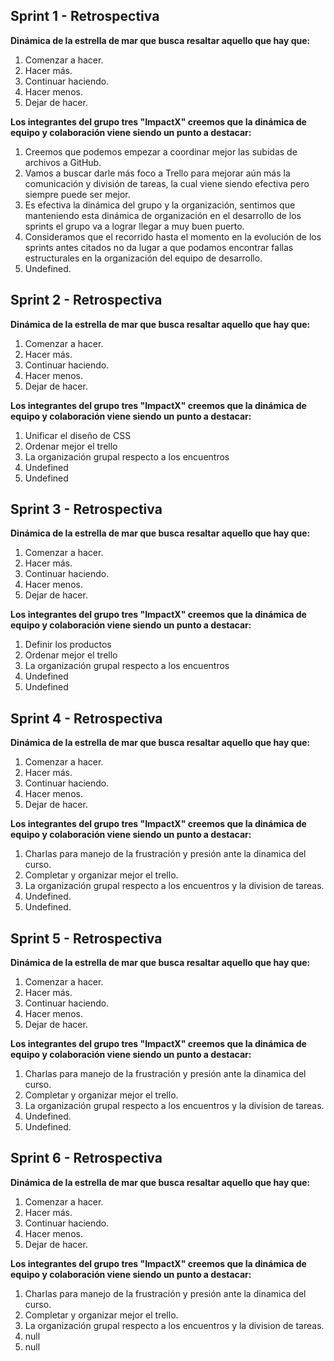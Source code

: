 ## Sprint 1 - Retrospectiva

**Dinámica de la estrella de mar que busca resaltar aquello que hay que:**

1. Comenzar a hacer.
2. Hacer más.
3. Continuar haciendo.
4. Hacer menos.
5. Dejar de hacer.

**Los integrantes del grupo tres "ImpactX" creemos que la dinámica de equipo y colaboración viene siendo un punto a destacar:**

1. Creemos que podemos empezar a coordinar mejor las subidas de archivos a GitHub.
2. Vamos a buscar darle más foco a Trello para mejorar aún más la comunicación y división de tareas, la cual viene siendo efectiva pero siempre puede ser mejor.
3. Es efectiva la dinámica del grupo y la organización, sentimos que manteniendo esta dinámica de organización en el desarrollo de los sprints el grupo va a lograr llegar a muy buen puerto.
4. Consideramos que el recorrido hasta el momento en la evolución de los sprints antes citados no da lugar a que podamos encontrar fallas estructurales en la organización del equipo de desarrollo.
5. Undefined.

## Sprint 2 - Retrospectiva

**Dinámica de la estrella de mar que busca resaltar aquello que hay que:**

1. Comenzar a hacer.
2. Hacer más.
3. Continuar haciendo.
4. Hacer menos.
5. Dejar de hacer.

**Los integrantes del grupo tres "ImpactX" creemos que la dinámica de equipo y colaboración viene siendo un punto a destacar:**

1. Unificar el diseño de CSS
2. Ordenar mejor el trello
3. La organización grupal respecto a los encuentros
4. Undefined
5. Undefined

## Sprint 3 - Retrospectiva

**Dinámica de la estrella de mar que busca resaltar aquello que hay que:**

1. Comenzar a hacer.
2. Hacer más.
3. Continuar haciendo.
4. Hacer menos.
5. Dejar de hacer.

**Los integrantes del grupo tres "ImpactX" creemos que la dinámica de equipo y colaboración viene siendo un punto a destacar:**

1. Definir los productos
2. Ordenar mejor el trello
3. La organización grupal respecto a los encuentros
4. Undefined
5. Undefined

## Sprint 4 - Retrospectiva

**Dinámica de la estrella de mar que busca resaltar aquello que hay que:**

1. Comenzar a hacer.
2. Hacer más.
3. Continuar haciendo.
4. Hacer menos.
5. Dejar de hacer.

**Los integrantes del grupo tres "ImpactX" creemos que la dinámica de equipo y colaboración viene siendo un punto a destacar:**

1. Charlas para manejo de la frustración y presión ante la dinamica del curso.
2. Completar y organizar mejor el trello.
3. La organización grupal respecto a los encuentros y la division de tareas.
4. Undefined.
5. Undefined.
## Sprint 5 - Retrospectiva

**Dinámica de la estrella de mar que busca resaltar aquello que hay que:**

1. Comenzar a hacer.
2. Hacer más.
3. Continuar haciendo.
4. Hacer menos.
5. Dejar de hacer.

**Los integrantes del grupo tres "ImpactX" creemos que la dinámica de equipo y colaboración viene siendo un punto a destacar:**

1. Charlas para manejo de la frustración y presión ante la dinamica del curso.
2. Completar y organizar mejor el trello.
3. La organización grupal respecto a los encuentros y la division de tareas.
4. Undefined.
5. Undefined.
## Sprint 6 - Retrospectiva

**Dinámica de la estrella de mar que busca resaltar aquello que hay que:**

1. Comenzar a hacer.
2. Hacer más.
3. Continuar haciendo.
4. Hacer menos.
5. Dejar de hacer.

**Los integrantes del grupo tres "ImpactX" creemos que la dinámica de equipo y colaboración viene siendo un punto a destacar:**

1. Charlas para manejo de la frustración y presión ante la dinamica del curso.
2. Completar y organizar mejor el trello.
3. La organización grupal respecto a los encuentros y la division de tareas.
4. null
5. null